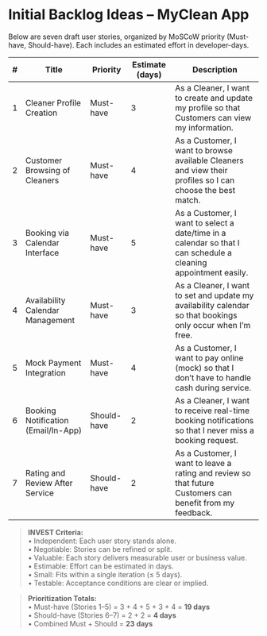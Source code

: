# Initial Backlog Ideas – MyClean App

Below are seven draft user stories, organized by MoSCoW priority (Must-have, Should-have). Each includes an estimated effort in developer-days.

| #  | Title                               | Priority    | Estimate (days) | Description                                                                                     |
|----|-------------------------------------|-------------|-----------------|-------------------------------------------------------------------------------------------------|
| 1  | Cleaner Profile Creation            | Must-have   | 3               | As a Cleaner, I want to create and update my profile so that Customers can view my information. |
| 2  | Customer Browsing of Cleaners       | Must-have   | 4               | As a Customer, I want to browse available Cleaners and view their profiles so I can choose the best match. |
| 3  | Booking via Calendar Interface      | Must-have   | 5               | As a Customer, I want to select a date/time in a calendar so that I can schedule a cleaning appointment easily. |
| 4  | Availability Calendar Management    | Must-have   | 3               | As a Cleaner, I want to set and update my availability calendar so that bookings only occur when I’m free. |
| 5  | Mock Payment Integration            | Must-have   | 4               | As a Customer, I want to pay online (mock) so that I don’t have to handle cash during service. |
| 6  | Booking Notification (Email/In-App) | Should-have | 2               | As a Cleaner, I want to receive real-time booking notifications so that I never miss a booking request. |
| 7  | Rating and Review After Service     | Should-have | 2               | As a Customer, I want to leave a rating and review so that future Customers can benefit from my feedback. |

> **INVEST Criteria:**  
> • Independent: Each user story stands alone.  
> • Negotiable: Stories can be refined or split.  
> • Valuable: Each story delivers measurable user or business value.  
> • Estimable: Effort can be estimated in days.  
> • Small: Fits within a single iteration (≤ 5 days).  
> • Testable: Acceptance conditions are clear or implied.

> **Prioritization Totals:**  
> • Must-have (Stories 1–5) = 3 + 4 + 5 + 3 + 4 = **19 days**  
> • Should-have (Stories 6–7) = 2 + 2 = **4 days**  
> • Combined Must + Should = **23 days**


